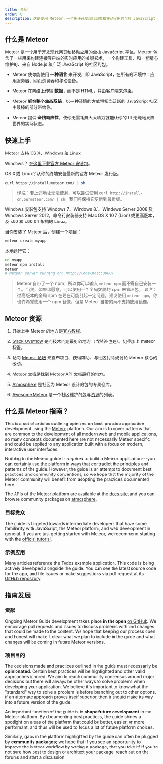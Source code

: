 ```yaml
---
title: 介绍
order: 0
description: 这是使用 Meteor，一个用于开发现代网页和移动应用的全栈 JavaScript 平台。
---
```


<!--  XXX: note that this content is somewhat duplicated on the docs, and should be updated in parallel -->
<h2 id="what-is-meteor">什么是 Meteor</h2>

Meteor 是一个用于开发现代网页和移动应用的全栈 JavaScript 平台。Meteor 包含了一些用来构建连接客户端的实时应用的关键技术，一个构建工具，和一套精心维护的、来自 Node.js 和广泛 JavaScript 的社区的包。

- Meteor 使你能使用 **一种语言** 来开发，即 JavaScript，在所有的环境中：应用服务器、网页浏览器和移动设备。

- Meteor 在网络上传输 **数据**，而不是 HTML，并由客户端来渲染。

- Meteor **拥抱整个生态系统**，以一种谨慎的方式将相当活跃的 JavaScript 社区中最棒的部分带给你。

- Meteor 提供 **全栈响应性**，使你无需耗费太大精力就能让你的 UI 无缝地反应世界的实际状态。

<h2 id="quickstart">快速上手</h2>

Meteor 支持 [OS X、Windows 和 Linux](https://www.meteor.com/install).

Windows？  [在这里下载官方 Meteor 安装包](https://install.meteor.com/windows)。

OS X 或 Linux？从你的终端安装最新的官方 Meteor 发行版。

```bash
curl https://install.meteor.com/ | sh
```

> 译注：若上述地址无法使用，可以尝试使用 `curl http://install-cn.ourmeteor.com/ | sh`。我们将保持它更新到最新版。

Windows 安装包支持 Windows 7、Windows 8.1、Windows Server 2008 及 Windows Server 2012。命令行安装器支持 Mac OS X 10.7 (Lion) 或更高版本，及 x86 和 x86_64 架构的 Linux。

当你安装了 Meteor 后，创建一个项目：

```bash
meteor create myapp
```

本地运行它：

```bash
cd myapp
meteor npm install
meteor
# Meteor server running on: http://localhost:3000/
```

> Meteor 自带了一个 npm，所以你可以输入 `meteor npm` 而不需自己安装一个。当然，如果你愿意，可以使用一个全局安装的 npm 来管理包。
> 译注：过高版本的全局 npm 在现在可能引起一定问题。建议使用 `meteor npm`。你也许希望使用一个 npm 镜像，但是 Meteor 自带的尚不支持使用镜像。

<h2 id="learning-more">Meteor 资源</h2>

1. 开始上手 Meteor 的地方是[官方教程](https://www.meteor.com/tutorials/blaze/creating-an-app)。

2. [Stack Overflow](http://stackoverflow.com/questions/tagged/meteor) 是问技术问题最好的地方（当然答也是）。记得加上 meteor 标签。

3. 访问 [Meteor 论坛](https://forums.meteor.com) 来宣布项目、获得帮助、与社区讨论或讨论 Meteor 核心的改动。

4. [Meteor 文档](https://docs.meteor.com)是找到 Meteor API 文档最好的地方。

5. [Atmosphere](https://atmospherejs.com) 是社区为 Meteor 设计的包的专属仓库。

6. [Awesome Meteor](https://github.com/Urigo/awesome-meteor) 是一个社区维护的[包](https://github.com/Urigo/awesome-meteor#getting-started)与[资源](https://github.com/Urigo/awesome-meteor#resources)的列表。

<h2 id="what-is-it">什么是 Meteor 指南？</h2>

This is a set of articles outlining opinions on best-practice application development using the [Meteor](https://meteor.com) platform. Our aim is to cover patterns that are common to the development of all modern web and mobile applications, so many concepts documented here are not necessarily Meteor specific and could be applied to any application built with a focus on modern, interactive user interfaces.

Nothing in the Meteor guide is *required* to build a Meteor application---you can certainly use the platform in ways that contradict the principles and patterns of the guide. However, the guide is an attempt to document best practices and community conventions, so we hope that the majority of the Meteor community will benefit from adopting the practices documented here.

The APIs of the Meteor platform are available at the [docs site](https://docs.meteor.com), and you can browse community packages on [atmosphere](https://atmospherejs.com).

<h3 id="audience">目标受众</h3>

The guide is targeted towards intermediate developers that have some familiarity with JavaScript, the Meteor platform, and web development in general. If you are just getting started with Meteor, we recommend starting with the [official tutorial](https://www.meteor.com/tutorials/blaze/creating-an-app).

<h3 id="example-app">示例应用</h3>

Many articles reference the Todos example application. This code is being actively developed alongside the guide. You can see the latest source code for the app, and file issues or make suggestions via pull request at its [GitHub repository](https://github.com/meteor/todos).

<h2 id="guide-concepts">指南发展</h2>

<h3 id="contributing">贡献</h3>

Ongoing Meteor Guide development takes place **in the open** [on GitHub](https://github.com/meteor/guide). We encourage pull requests and issues to discuss problems with and changes that could be made to the content. We hope that keeping our process open and honest will make it clear what we plan to include in the guide and what changes will be coming in future Meteor versions.

<h3 id="goals">项目目的</h3>

The decisions made and practices outlined in the guide must necessarily be **opinionated**. Certain best practices will be highlighted and other valid approaches ignored. We aim to reach community consensus around major decisions but there will always be other ways to solve problems when developing your application. We believe it's important to know what the "standard" way to solve a problem is before branching out to other options. If an alternate approach proves itself superior, then it should make its way into a future version of the guide.

An important function of the guide is to **shape future development** in the Meteor platform. By documenting best practices, the guide shines a spotlight on areas of the platform that could be better, easier, or more performant, and thus will be used to focus a lot of future platform choices.

Similarly, gaps in the platform highlighted by the guide can often be plugged by **community packages**; we hope that if you see an opportunity to improve the Meteor workflow by writing a package, that you take it! If you're not sure how best to design or architect your package, reach out on the forums and start a discussion.
